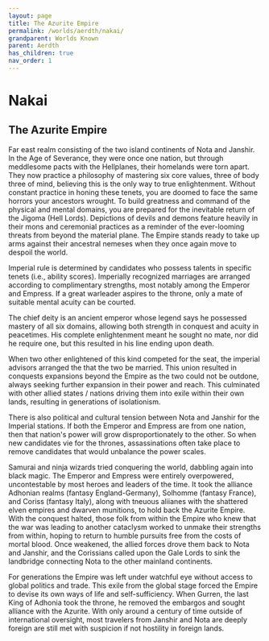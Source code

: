 ```yaml
---
layout: page
title: The Azurite Empire
permalink: /worlds/aerdth/nakai/
grandparent: Worlds Known
parent: Aerdth
has_children: true
nav_order: 1
---
```


# Nakai

## The Azurite Empire

Far east realm consisting of the two island continents of Nota and Janshir. In the Age of Severance, they were once one nation, but through meddlesome pacts with the Hellplanes, their homelands were torn apart.
They now practice a philosophy of mastering six core values, three of body three of mind, believing this is the only way to true enlightenment. Without constant practice in honing these tenets, you are doomed to face the same horrors your ancestors wrought. To build greatness and command of the physical and mental domains, you are prepared for the inevitable return of the Jigoma (Hell Lords). Depictions of devils and demons feature heavily in their mons and ceremonial practices as a reminder of the ever-looming threats from beyond the material plane. The Empire stands ready to take up arms against their ancestral nemeses when they once again move to despoil the world.

Imperial rule is determined by candidates who possess talents in specific tenets (i.e., ability scores).  Imperially recognized marriages are arranged according to complimentary strengths, most notably among the Emperor and Empress.  If a great warleader aspires to the throne, only a mate of suitable mental acuity can be courted.

The chief deity is an ancient emperor whose legend says he possessed mastery of all six domains, allowing both strength in conquest and acuity in peacetimes.  His complete enlightenment meant he sought no mate, nor did he require one, but this resulted in his line ending upon death.

When two other enlightened of this kind competed for the seat, the imperial advisors arranged the that the two be married. This union resulted in conquests expansions beyond the Empire as the two could not be outdone, always seeking further expansion in their power and reach. This culminated with other allied states / nations driving them into exile within their own lands, resulting in generations of isolationism.

There is also political and cultural tension between Nota and Janshir for the Imperial stations.  If both the Emperor and Empress are from one nation, then that nation's power will grow disproportionately to the other.  So when new candidates vie for the thrones, assassinations often take place to remove candidates that would unbalance the power scales.

Samurai and ninja wizards tried conquering the world, dabbling again into black magic.  The Emperor and Empress were entirely overpowered, uncontestable by most heroes and leaders of the time.  It took the alliance Adhonian realms (fantasy England-Germany), Solhomme (fantasy France), and Coriss (fantasy Italy), along with tneuous aliianes with the shattered elven empires and dwarven munitions, to hold back the Azurite Empire.  With the conquest halted, those folk from within the Empire who knew that the war was leading to another cataclysm worked to unmake their strengths from within, hoping to return to humble pursuits free from the costs of mortal blood.  Once weakened, the allied forces drove them back to Nota and Janshir, and the Corissians called upon the Gale Lords to sink the landbridge connecting Nota to the other mainland continents.

For generations the Empire was left under watchful eye without access to global politics and trade.  This exile from the global stage forced the Empire to devise its own ways of life and self-sufficiency.  When Gurren, the last King of Adhonia took the throne, he removed the embargos and sought alliance with the Azurite.  With only around a century of time outside of international oversight, most travelers from Janshir and Nota are deeply foreign are still met with suspicion if not hostility in foreign lands.